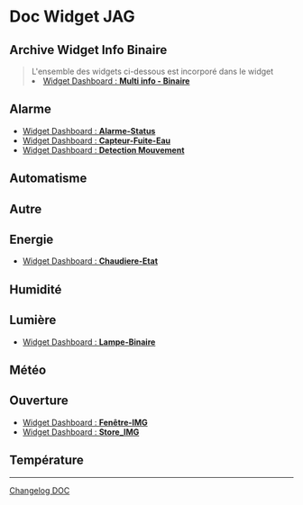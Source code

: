 # Doc Widget JAG

## Archive Widget Info Binaire
<blockquote>
L'ensemble des widgets ci-dessous est incorporé dans le widget
    <li><a href="./JEEDOM-Multi_info-Binaire.html">Widget Dashboard : <b>Multi info - Binaire</b></a></li>
</blockquote>


## Alarme
<ul>
    <li><a href="./JEEDOM-Alarme-Status.html">Widget Dashboard : <b>Alarme-Status</b></a></li>
    <li><a href="./JEEDOM-Capteur-Fuite-Eau.html">Widget Dashboard : <b>Capteur-Fuite-Eau</b></a></li>
    <li><a href="./JEEDOM-Detection-Mouvement.html">Widget Dashboard : <b>Detection Mouvement</b></a></li>
</ul>

## Automatisme
<ul>

</ul>

## Autre
<ul>

</ul>

## Energie
<ul>
    <li><a href="./JEEDOM-Chaudiere-Etat.html">Widget Dashboard : <b>Chaudiere-Etat</b></a></li>
</ul>

## Humidité
<ul>

</ul>

## Lumière
<ul>
    <li><a href="./JEEDOM-Lampe-Binaire.html">Widget Dashboard : <b>Lampe-Binaire</b></a></li>
</ul>

## Météo
<ul>

</ul>

## Ouverture
<ul>
    <li><a href="./JEEDOM-Fenetre-IMG.html">Widget Dashboard : <b>Fenêtre-IMG</b></a></li>
    <li><a href="./JEEDOM-Store_IMG.html">Widget Dashboard : <b>Store_IMG</b></a></li>
</ul>

## Température
<ul>

</ul>

<hr />
<dl>
    <a href="https://github.com/JEALG/JEEDOM-Widget_JAG-doc/commits/master">Changelog DOC</a>
</dl>